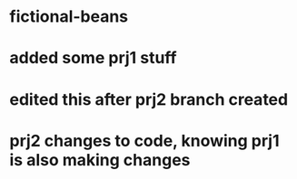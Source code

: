 # fictional-beans

# added some prj1 stuff
# edited this after prj2 branch created

# prj2 changes to code, knowing prj1 is also making changes
